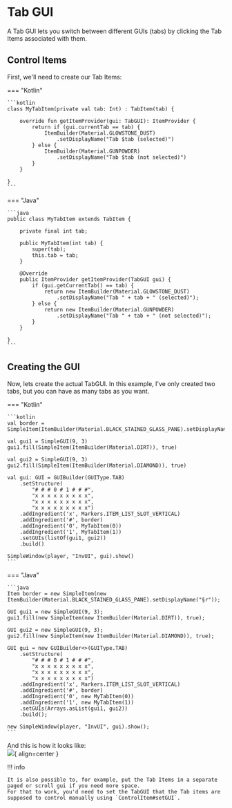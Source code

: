 # Tab GUI

A Tab GUI lets you switch between different GUIs (tabs) by clicking the Tab Items associated with them.

## Control Items

First, we'll need to create our Tab Items:

=== "Kotlin"

    ```kotlin
    class MyTabItem(private val tab: Int) : TabItem(tab) {
        
        override fun getItemProvider(gui: TabGUI): ItemProvider {
            return if (gui.currentTab == tab) {
                ItemBuilder(Material.GLOWSTONE_DUST)
                    .setDisplayName("Tab $tab (selected)")
            } else {
                ItemBuilder(Material.GUNPOWDER)
                    .setDisplayName("Tab $tab (not selected)")
            }
        }
        
    }
    ```

=== "Java"

    ```java
    public class MyTabItem extends TabItem {
        
        private final int tab;
        
        public MyTabItem(int tab) {
            super(tab);
            this.tab = tab;
        }
        
        @Override
        public ItemProvider getItemProvider(TabGUI gui) {
            if (gui.getCurrentTab() == tab) {
                return new ItemBuilder(Material.GLOWSTONE_DUST)
                    .setDisplayName("Tab " + tab + " (selected)");
            } else {
                return new ItemBuilder(Material.GUNPOWDER)
                    .setDisplayName("Tab " + tab + " (not selected)");
            }
        }
        
    }
    ```

## Creating the GUI

Now, lets create the actual TabGUI. In this example, I've only created two tabs, but you can have as many tabs as you want.

=== "Kotlin"

    ```kotlin
    val border = SimpleItem(ItemBuilder(Material.BLACK_STAINED_GLASS_PANE).setDisplayName("§r"))
    
    val gui1 = SimpleGUI(9, 3)
    gui1.fill(SimpleItem(ItemBuilder(Material.DIRT)), true)
    
    val gui2 = SimpleGUI(9, 3)
    gui2.fill(SimpleItem(ItemBuilder(Material.DIAMOND)), true)
    
    val gui: GUI = GUIBuilder(GUIType.TAB)
        .setStructure(
            "# # # 0 # 1 # # #",
            "x x x x x x x x x",
            "x x x x x x x x x",
            "x x x x x x x x x")
        .addIngredient('x', Markers.ITEM_LIST_SLOT_VERTICAL)
        .addIngredient('#', border)
        .addIngredient('0', MyTabItem(0))
        .addIngredient('1', MyTabItem(1))
        .setGUIs(listOf(gui1, gui2))
        .build()
    
    SimpleWindow(player, "InvUI", gui).show()
    ```

=== "Java"

    ```java
    Item border = new SimpleItem(new ItemBuilder(Material.BLACK_STAINED_GLASS_PANE).setDisplayName("§r"));
    
    GUI gui1 = new SimpleGUI(9, 3);
    gui1.fill(new SimpleItem(new ItemBuilder(Material.DIRT)), true);
    
    GUI gui2 = new SimpleGUI(9, 3);
    gui2.fill(new SimpleItem(new ItemBuilder(Material.DIAMOND)), true);
    
    GUI gui = new GUIBuilder<>(GUIType.TAB)
        .setStructure(
            "# # # 0 # 1 # # #",
            "x x x x x x x x x",
            "x x x x x x x x x",
            "x x x x x x x x x")
        .addIngredient('x', Markers.ITEM_LIST_SLOT_VERTICAL)
        .addIngredient('#', border)
        .addIngredient('0', new MyTabItem(0))
        .addIngredient('1', new MyTabItem(1))
        .setGUIs(Arrays.asList(gui1, gui2))
        .build();
    
    new SimpleWindow(player, "InvUI", gui).show();
    ```

And this is how it looks like:  
![](https://i.imgur.com/tO4Rc06.gif){ align=center }

!!! info

    It is also possible to, for example, put the Tab Items in a separate paged or scroll gui if you need more space.  
    For that to work, you'd need to set the TabGUI that the Tab items are supposed to control manually using `ControlItem#setGUI`.
